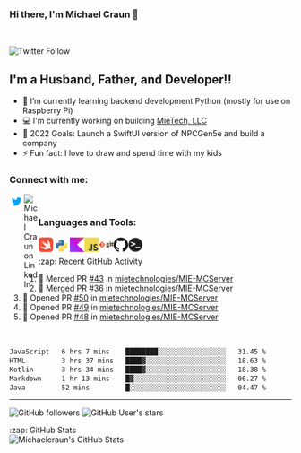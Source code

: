 ### Hi there, I'm Michael Craun 👋 

<br />

![Twitter Follow](https://img.shields.io/twitter/follow/opkurix?style=social)

## I'm a Husband, Father, and Developer!!

- 🌱 I’m currently learning backend development Python (mostly for use on Raspberry Pi)
- 💻 I'm currently working on building [MieTech, LLC](https://github.com/mietechnologies)
- 🥅 2022 Goals: Launch a SwiftUI version of NPCGen5e and build a company
- ⚡ Fun fact: I love to draw and spend time with my kids

### Connect with me:

[<img align="left" alt="Michael Craun on Twitter" width="26px" src="https://raw.githubusercontent.com/github/explore/80688e429a7d4ef2fca1e82350fe8e3517d3494d/topics/twitter/twitter.png" />][twitter]
[<img align="left" alt="Michael Craun on LinkedIn" width="26px" src="https://cdn.jsdelivr.net/npm/simple-icons@v3/icons/linkedin.svg" />][linkedin]

<br />

### Languages and Tools:

[<img align="left" alt="Swift" width="26px" src="https://raw.githubusercontent.com/github/explore/80688e429a7d4ef2fca1e82350fe8e3517d3494d/topics/swift/swift.png" />][swift]
[<img align="left" alt="Python" width="30px" src="https://raw.githubusercontent.com/github/explore/80688e429a7d4ef2fca1e82350fe8e3517d3494d/topics/python/python.png" />][python]
[<img align="left" alt="Kotlin" width="26px" src="https://raw.githubusercontent.com/github/explore/80688e429a7d4ef2fca1e82350fe8e3517d3494d/topics/kotlin/kotlin.png" />][kotlin]
[<img align="left" alt="JavaScript" width="26px" src="https://raw.githubusercontent.com/github/explore/80688e429a7d4ef2fca1e82350fe8e3517d3494d/topics/javascript/javascript.png" />][javascript]
[<img align="left" alt="Git" width="26px" src="https://raw.githubusercontent.com/github/explore/80688e429a7d4ef2fca1e82350fe8e3517d3494d/topics/git/git.png" />]([])
[<img align="left" alt="GitHub" width="26px" src="https://raw.githubusercontent.com/github/explore/78df643247d429f6cc873026c0622819ad797942/topics/github/github.png" />][github]
[<img align="left" alt="Terminal" width="26px" src="https://raw.githubusercontent.com/github/explore/80688e429a7d4ef2fca1e82350fe8e3517d3494d/topics/terminal/terminal.png" />][terminal]

<br />
<br />

<summary>:zap: Recent GitHub Activity</summary>
  
<!--START_SECTION:activity-->
1. 🎉 Merged PR [#43](https://github.com/mietechnologies/MIE-MCServer/pull/43) in [mietechnologies/MIE-MCServer](https://github.com/mietechnologies/MIE-MCServer)
2. 🎉 Merged PR [#36](https://github.com/mietechnologies/MIE-MCServer/pull/36) in [mietechnologies/MIE-MCServer](https://github.com/mietechnologies/MIE-MCServer)
3. 💪 Opened PR [#50](https://github.com/mietechnologies/MIE-MCServer/pull/50) in [mietechnologies/MIE-MCServer](https://github.com/mietechnologies/MIE-MCServer)
4. 💪 Opened PR [#49](https://github.com/mietechnologies/MIE-MCServer/pull/49) in [mietechnologies/MIE-MCServer](https://github.com/mietechnologies/MIE-MCServer)
5. 💪 Opened PR [#48](https://github.com/mietechnologies/MIE-MCServer/pull/48) in [mietechnologies/MIE-MCServer](https://github.com/mietechnologies/MIE-MCServer)
<!--END_SECTION:activity-->
  
<br />
  
<!--START_SECTION:waka-->
```text
JavaScript   6 hrs 7 mins    ████████░░░░░░░░░░░░░░░░░   31.45 % 
HTML         3 hrs 37 mins   ████▓░░░░░░░░░░░░░░░░░░░░   18.63 % 
Kotlin       3 hrs 34 mins   ████▓░░░░░░░░░░░░░░░░░░░░   18.38 % 
Markdown     1 hr 13 mins    █▓░░░░░░░░░░░░░░░░░░░░░░░   06.27 % 
Java         52 mins         █░░░░░░░░░░░░░░░░░░░░░░░░   04.47 % 
```
<!--END_SECTION:waka-->

---
  
![GitHub followers](https://img.shields.io/github/followers/Michaelcraun?style=social)
![GitHub User's stars](https://img.shields.io/github/stars/Michaelcraun?style=social)
  
<summary>:zap: GitHub Stats</summary>

<img align="left" alt="Michaelcraun's GitHub Stats" src="https://github-readme-stats-8frbydxfs-michaelcraun.vercel.app/api?username=Michaelcraun" />

[twitter]: https://twitter.com/opkurix
[linkedin]: https://linkedin.com/in/michael-craun
[swift]: https://developer.apple.com/swift/
[python]: https://www.python.org
[kotlin]: https://kotlinlang.org
[javascript]: https://www.javascript.com
[github]: https://github.com/
[terminal]: https://en.wikipedia.org/wiki/Terminal_(macOS)
